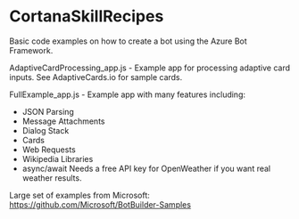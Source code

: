 # CortanaSkillRecipes
Basic code examples on how to create a bot using the Azure Bot Framework.

AdaptiveCardProcessing_app.js - Example app for processing adaptive card inputs. See AdaptiveCards.io for sample cards.

FullExample_app.js - Example app with many features including:
 - JSON Parsing
 - Message Attachments
 - Dialog Stack
 - Cards
 - Web Requests
 - Wikipedia Libraries
 - async/await
Needs a free API key for OpenWeather if you want real weather results.

Large set of examples from Microsoft: https://github.com/Microsoft/BotBuilder-Samples
